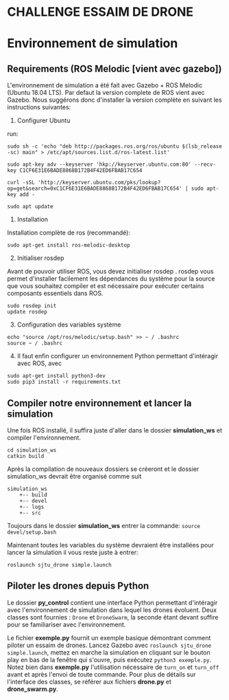# CHALLENGE ESSAIM DE DRONE

# Environnement de simulation

## Requirements (ROS Melodic [vient avec gazebo]) #

L'environnement de simulation a été fait avec Gazebo + ROS Melodic (Ubuntu 18.04 LTS).
Par defaut la version complete de ROS vient avec Gazebo. Nous suggérons donc d'installer la version complète en suivant les instructions suivantes:

1. Configurer Ubuntu

run:
```
sudo sh -c 'echo "deb http://packages.ros.org/ros/ubuntu $(lsb_release -sc) main" > /etc/apt/sources.list.d/ros-latest.list'
```
```
sudo apt-key adv --keyserver 'hkp://keyserver.ubuntu.com:80' --recv-key C1CF6E31E6BADE8868B172B4F42ED6FBAB17C654
```
```
curl -sSL 'http://keyserver.ubuntu.com/pks/lookup?op=get&search=0xC1CF6E31E6BADE8868B172B4F42ED6FBAB17C654' | sudo apt-key add -
```
```
sudo apt update
```

1. Installation 

Installation complète de ros (recommandé): 
```
sudo apt-get install ros-melodic-desktop
``` 

2. Initialiser rosdep

Avant de pouvoir utiliser ROS, vous devez initialiser rosdep . rosdep vous permet d'installer facilement les dépendances du système pour la source que vous souhaitez compiler et est nécessaire pour exécuter certains composants essentiels dans ROS.
```
sudo rosdep init
update rosdep
```

3. Configuration des variables système

```
echo "source /opt/ros/melodic/setup.bash" >> ~ / .bashrc
source ~ / .bashrc
```

4. Il faut enfin configurer un environnement Python permettant d'intéragir avec ROS, avec
```
sudo apt-get install python3-dev
sudo pip3 install -r requirements.txt
```

## Compiler notre environnement et lancer la simulation

Une fois ROS installé, il suffira juste d'aller dans le dossier **simulation_ws** et compiler l'environnement.

```
cd simulation_ws
catkin build
```


Après la compilation de nouveaux dossiers se créeront et le dossier simulation_ws devrait être organisé comme suit

```
simulation_ws
    +-- build
    +-- devel
    +-- logs
    +-- src
```


Toujours dans le dossier **simulation_ws** entrer la commande:
`source devel/setup.bash`

Maintenant toutes les variables du système devraient être installées pour lancer la simulation il vous reste juste à entrer:
```
roslaunch sjtu_drone simple.launch
```

## Piloter les drones depuis Python

Le dossier **py_control** contient une interface Python permettant d'intéragir avec l'environnement de simulation dans lequel les drones évoluent. Deux classes sont fournies : ``Drone`` et ``DroneSwarm``, la seconde étant devant suffire pour se familiariser avec l'environnement.

Le fichier **exemple.py** fournit un exemple basique démontrant comment piloter un essaim de drones. Lancez Gazebo avec ``roslaunch sjtu_drone simple.launch``, mettez en marche la simulation en cliquant sur le bouton play en bas de la fenêtre qui s'ouvre, puis exécutez ``python3 exemple.py``. Notez bien dans **exemple.py** l'utilisation nécessaire de ``turn_on`` et ``turn_off`` avant et après l'envoi de toute commande. Pour plus de détails sur l'interface des classes, se référer aux fichiers **drone.py** et **drone_swarm.py**.

